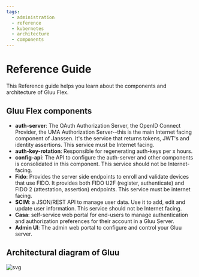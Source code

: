 ```yaml
---
tags:
  - administration
  - reference
  - kubernetes
  - architecture
  - components
---
```


# Reference Guide

This Reference guide helps you learn about the components and architecture of Gluu Flex.

## Gluu Flex components

- **auth-server**: The OAuth Authorization Server, the OpenID Connect Provider, the UMA Authorization Server--this is the main Internet facing component of Janssen. It's the service that returns tokens, JWT's and identity assertions. This service must be Internet facing.
- **auth-key-rotation**: Responsible for regenerating auth-keys per x hours.
- **config-api**: The API to configure the auth-server and other components is consolidated in this component. This service should not be Internet-facing.
- **Fido**: Provides the server side endpoints to enroll and validate devices that use FIDO. It provides both FIDO U2F (register, authenticate) and FIDO 2 (attestation, assertion) endpoints. This service must be internet facing.
- **SCIM**: a JSON/REST API to manage user data. Use it to add, edit and update user information. This service should not be Internet facing.
- **Casa**: self-service web portal for end-users to manage authentication and authorization preferences for their account in a Gluu Server.
- **Admin UI**: The admin web portal to configure and control your Gluu server.

## Architectural diagram of Gluu

![svg](../../assets/flex-arch-diagram.svg)
